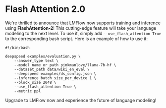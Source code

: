 # Flash Attention 2.0
We're thrilled to announce that LMFlow now supports training and inference using **FlashAttention-2**! This cutting-edge feature will take your language modeling to the next level. To use it, simply add ``` --use_flash_attention True ``` to the corresponding bash script.
Here is an example of how to use it:
```
#!/bin/bash

deepspeed examples/evaluation.py \
    --answer_type text \
    --model_name_or_path pinkmanlove/llama-7b-hf \
    --dataset_path data/wiki_en_eval \
    --deepspeed examples/ds_config.json \
    --inference_batch_size_per_device 1 \
    --block_size 2048 \
    --use_flash_attention True \
    --metric ppl
```
Upgrade to LMFlow now and experience the future of language modeling!